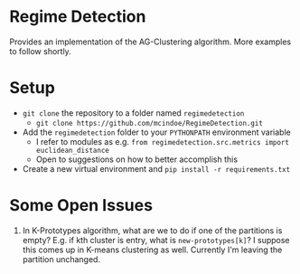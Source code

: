 # Regime Detection

Provides an implementation of the AG-Clustering algorithm. More examples to follow shortly.

# Setup

* `git clone` the repository to a folder named `regimedetection`
    - `git clone https://github.com/mcindoe/RegimeDetection.git`
* Add the `regimedetection` folder to your `PYTHONPATH` environment variable
    - I refer to modules as e.g. `from regimedetection.src.metrics import euclidean_distance`
    - Open to suggestions on how to better accomplish this
* Create a new virtual environment and `pip install -r requirements.txt`

# Some Open Issues

1. In K-Prototypes algorithm, what are we to do if one of the partitions is empty? E.g. if kth cluster is entry, what is `new-prototypes[k]`? I suppose this comes up in K-means clustering as well. Currently I'm leaving the partition unchanged.
